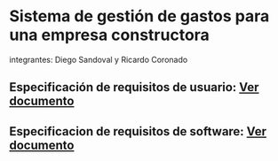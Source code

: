 # Sistema de gestión de gastos para una empresa constructora

integrantes: Diego Sandoval y Ricardo Coronado 

## Especificación de requisitos de usuario: [Ver documento](docs/Requisitos-de-usuario.pdf)
## Especificacion de requisitos de software: [Ver documento](docs/Requisitos-de-software.pdf)

